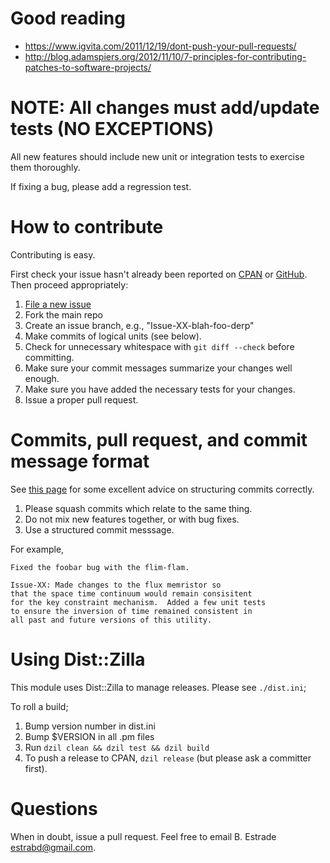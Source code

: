 # Good reading

- https://www.igvita.com/2011/12/19/dont-push-your-pull-requests/
- http://blog.adamspiers.org/2012/11/10/7-principles-for-contributing-patches-to-software-projects/

# NOTE: All changes must add/update tests (NO EXCEPTIONS)

All new features should include new unit or integration tests to exercise them thoroughly.

If fixing a bug, please add a regression test.

# How to contribute

Contributing is easy.

First check your issue hasn't already been reported on
[CPAN](https://rt.cpan.org/Public/Dist/Display.html?Name=MySQL-Diff)
or [GitHub](https://github.com/aspiers/mysqldiff/issues).  Then
proceed appropriately:

1. [File a new issue](https://github.com/aspiers/mysqldiff/issues/new)
2. Fork the main repo
3. Create an issue branch, e.g., "Issue-XX-blah-foo-derp"
4. Make commits of logical units (see below).
5. Check for unnecessary whitespace with `git diff --check` before committing.
6. Make sure your commit messages summarize your changes well enough.
7. Make sure you have added the necessary tests for your changes.
8. Issue a proper pull request.

# Commits, pull request, and commit message format

See [this page](https://wiki.openstack.org/wiki/GitCommitMessages#Structural_split_of_changes)
for some excellent advice on structuring commits correctly.

1. Please squash commits which relate to the same thing.
2. Do not mix new features together, or with bug fixes.
3. Use a structured commit messsage.

For example,

    Fixed the foobar bug with the flim-flam.

    Issue-XX: Made changes to the flux memristor so
    that the space time continuum would remain consisitent
    for the key constraint mechanism.  Added a few unit tests
    to ensure the inversion of time remained consistent in
    all past and future versions of this utility.

# Using Dist::Zilla

This module uses Dist::Zilla to manage releases. Please see `./dist.ini`;

To roll a build;

1. Bump version number in dist.ini
2. Bump $VERSION in all .pm files
3. Run `dzil clean && dzil test && dzil build`
4. To push a release to CPAN, `dzil release` (but please ask a committer first). 

# Questions

When in doubt, issue a pull request. Feel free to email B. Estrade <estrabd@gmail.com>.
